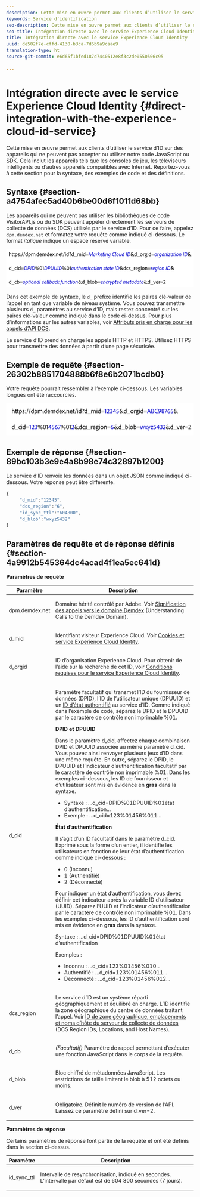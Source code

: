 ```yaml
---
description: Cette mise en œuvre permet aux clients d’utiliser le service d’ID sur des appareils qui ne peuvent pas accepter ou utiliser notre code JavaScript ou SDK. Cela inclut les appareils tels que les consoles de jeu, les téléviseurs intelligents ou d’autres appareils compatibles avec Internet. Reportez-vous à cette section pour la syntaxe, des exemples de code et des définitions.
keywords: Service d’identification
seo-description: Cette mise en œuvre permet aux clients d’utiliser le service d’ID sur des appareils qui ne peuvent pas accepter ou utiliser notre code JavaScript ou SDK. Cela inclut les appareils tels que les consoles de jeu, les téléviseurs intelligents ou d’autres appareils compatibles avec Internet. Reportez-vous à cette section pour la syntaxe, des exemples de code et des définitions.
seo-title: Intégration directe avec le service Experience Cloud Identity
title: Intégration directe avec le service Experience Cloud Identity
uuid: de502f7e-cffd-4130-b3ca-7d6b9a9caae9
translation-type: ht
source-git-commit: e6d65f1bfed187d7440512e8f3c2de0550506c95

---
```



# Intégration directe avec le service Experience Cloud Identity {#direct-integration-with-the-experience-cloud-id-service}

Cette mise en œuvre permet aux clients d’utiliser le service d’ID sur des appareils qui ne peuvent pas accepter ou utiliser notre code JavaScript ou SDK. Cela inclut les appareils tels que les consoles de jeu, les téléviseurs intelligents ou d’autres appareils compatibles avec Internet. Reportez-vous à cette section pour la syntaxe, des exemples de code et des définitions.

## Syntaxe {#section-a4754afec5ad40b6be00d6f1011d68bb}

Les appareils qui ne peuvent pas utiliser les bibliothèques de code VisitorAPI.js ou du SDK peuvent appeler directement les serveurs de collecte de données (DCS) utilisés par le service d’ID. Pour ce faire, appelez `dpm.demdex.net` et formatez votre requête comme indiqué ci-dessous. Le format *italique* indique un espace réservé variable.

![](assets/directSyntax.png)

Dans cet exemple de syntaxe, le `d_` préfixe identifie les paires clé-valeur de l’appel en tant que variable de niveau système. Vous pouvez transmettre plusieurs `d_` paramètres au service d’ID, mais restez concentré sur les paires clé-valeur comme indiqué dans le code ci-dessus. Pour plus d’informations sur les autres variables, voir [Attributs pris en charge pour les appels d’API DCS](https://marketing.adobe.com/resources/help/en_US/aam/dcs-keys.html).

Le service d’ID prend en charge les appels HTTP et HTTPS. Utilisez HTTPS pour transmettre des données à partir d’une page sécurisée.

## Exemple de requête {#section-26302b8851704888b6f8e6b2071bcdb0}

Votre requête pourrait ressembler à l’exemple ci-dessous. Les variables longues ont été raccourcies.

![](assets/directExample.png)

## Exemple de réponse {#section-89bc103b3e9e4a8b98e74c32897b1200}

Le service d’ID renvoie les données dans un objet JSON comme indiqué ci-dessous. Votre réponse peut être différente.

```js
{
     "d_mid":"12345",
     "dcs_region":"6",
     "id_sync_ttl":"604800",
     "d_blob":"wxyz5432"
}
```

## Paramètres de requête et de réponse définis {#section-4a9912b545364dc4acad4f1ea5ec641d}

**Paramètres de requête**

<table id="table_C8FFA89AB74E4E31A6926CDE5CD54217"> 
 <thead> 
  <tr> 
   <th colname="col1" class="entry"> Paramètre </th> 
   <th colname="col2" class="entry"> Description </th> 
  </tr> 
 </thead>
 <tbody> 
  <tr> 
   <td colname="col1"> <p> <span class="codeph"> dpm.demdex.net</span> </p> </td> 
   <td colname="col2"> <p>Domaine hérité contrôlé par <span class="keyword">Adobe</span>. Voir <a href="https://marketing.adobe.com/resources/help/en_US/aam/demdex-calls.html" format="https" scope="external">Signification des appels vers le domaine Demdex</a> (Understanding Calls to the Demdex Domain). </p> </td> 
  </tr> 
  <tr> 
   <td colname="col1"> <p> <span class="codeph"> d_mid</span> </p> </td> 
   <td colname="col2"> <p>Identifiant visiteur Experience Cloud. Voir <a href="../introduction/cookies.md" format="dita" scope="local"> Cookies et service Experience Cloud Identity</a>. </p> </td> 
  </tr> 
  <tr> 
   <td colname="col1"> <p> <span class="codeph"> d_orgid</span> </p> </td> 
   <td colname="col2"> <p>ID d’organisation Experience Cloud. Pour obtenir de l’aide sur la recherche de cet ID, voir <a href="../reference/requirements.md" format="dita" scope="local"> Conditions requises pour le service Experience Cloud Identity</a>. </p> </td> 
  </tr> 
  <tr> 
   <td colname="col1"> <p> <span class="codeph"> d_cid</span> </p> </td> 
   <td colname="col2"> <p>Paramètre facultatif qui transmet l’ID du fournisseur de données (DPID), l’ID de l’utilisateur unique (DPUUID) et un <a href="../reference/authenticated-state.md" format="dita" scope="local"> ID d’état authentifié</a> au service d’ID. Comme indiqué dans l’exemple de code, séparez le DPID et le DPUUID par le caractère de contrôle non imprimable <span class="codeph">%01</span>. </p> <p> <b>DPID et DPUUID</b> </p> <p>Dans le paramètre <span class="codeph">d_cid</span>, affectez chaque combinaison DPID et DPUUID associée au même paramètre <span class="codeph">d_cid</span>. Vous pouvez ainsi renvoyer plusieurs jeux d’ID dans une même requête. En outre, séparez le DPID, le DPUUID et l’indicateur d’authentification facultatif par le caractère de contrôle non imprimable <span class="codeph">%01</span>. Dans les exemples ci-dessous, les ID de fournisseur et d’utilisateur sont mis en évidence en <b>gras</b> dans la syntaxe. </p> 
    <ul id="ul_2E19D837296B40E9ACD096495CF711C5"> 
     <li id="li_5B94B057654440B99B989BA60E4ED053">Syntaxe : <span class="codeph">...d_cid=DPID%01DPUUID%01état d’authentification...</span> </li> 
     <li id="li_B07833EF51D54F088574B7B7F9FB841A">Exemple : <span class="codeph">...d_cid=123%01456%011...</span> </li> 
    </ul> <p> <b>État d’authentification</b> </p> <p>Il s’agit d’un ID facultatif dans le paramètre <span class="codeph">d_cid</span>. Exprimé sous la forme d’un entier, il identifie les utilisateurs en fonction de leur état d’authentification comme indiqué ci-dessous : </p> 
    <ul id="ul_E2B36922B11C4AA2A9016B6E2DC9EDAA"> 
     <li id="li_31C018E3F9514B938C73EF40C436715F"> <span class="codeph"> 0</span> (Inconnu) </li> 
     <li id="li_1F125C3879324C2F8EF4613C0ECB5F02"> <span class="codeph"> 1</span> (Authentifié) </li> 
     <li id="li_EF6792D0115D407485079D5D7480D965"> <span class="codeph"> 2</span> (Déconnecté) </li> 
    </ul> <p>Pour indiquer un état d’authentification, vous devez définir cet indicateur après la variable ID d’utilisateur (UUID). Séparez l’UUID et l’indicateur d’authentification par le caractère de contrôle non imprimable <span class="codeph">%01</span>. Dans les exemples ci-dessous, les ID d’authentification sont mis en évidence en <b>gras</b> dans la syntaxe. </p> <p>Syntaxe : <span class="codeph">...d_cid=DPID%01DPUUID%01état d’authentification</span> </p> <p>Exemples : </p> 
    <ul id="ul_4C1054CE860A4D9C8DD85C2A8020C47F"> 
     <li id="li_AD4000BF3E0146C0BD37B1EC513EC314">Inconnu : <span class="codeph">...d_cid=123%01456%010...</span> </li> 
     <li id="li_B037D424AADA4D41BF29381A9602AE61">Authentifié : <span class="codeph">...d_cid=123%01456%011...</span> </li> 
     <li id="li_0410FCB9E60D4DD08E7898D814E1C3C9">Déconnecté : <span class="codeph">...d_cid=123%01456%012...</span> </li> 
    </ul> </td> 
  </tr> 
  <tr> 
   <td colname="col1"> <p> <span class="codeph"> dcs_region</span> </p> </td> 
   <td colname="col2"> <p>Le service d’ID est un système réparti géographiquement et équilibré en charge. L’ID identifie la zone géographique du centre de données traitant l’appel. Voir <a href="https://marketing.adobe.com/resources/help/en_US/aam/dcs-regions.html" format="https" scope="external">ID de zone géographique, emplacements et noms d’hôte du serveur de collecte de données</a> (DCS Region IDs, Locations, and Host Names). </p> </td> 
  </tr> 
  <tr> 
   <td colname="col1"> <p> <span class="codeph"> d_cb</span> </p> </td> 
   <td colname="col2"> <p> <i>(Facultatif)</i> Paramètre de rappel permettant d’exécuter une fonction JavaScript dans le corps de la requête. </p> </td> 
  </tr> 
  <tr> 
   <td colname="col1"> <p> <span class="codeph"> d_blob</span> </p> </td> 
   <td colname="col2"> <p>Bloc chiffré de métadonnées JavaScript. Les restrictions de taille limitent le blob à 512 octets ou moins. </p> </td> 
  </tr> 
  <tr> 
   <td colname="col1"> <p> <span class="codeph"> d_ver</span> </p> </td> 
   <td colname="col2"> <p>Obligatoire. Définit le numéro de version de l’API. Laissez ce paramètre défini sur <span class="codeph">d_ver=2</span>. </p> </td> 
  </tr> 
 </tbody> 
</table>

**Paramètres de réponse**

Certains paramètres de réponse font partie de la requête et ont été définis dans la section ci-dessus.

<table id="table_58D0E8876DDC4A81B1F24F845E87EC18"> 
 <thead> 
  <tr> 
   <th colname="col1" class="entry"> Paramètre </th> 
   <th colname="col2" class="entry"> Description </th> 
  </tr> 
 </thead>
 <tbody> 
  <tr> 
   <td colname="col1"> <p> <span class="codeph"> id_sync_ttl</span> </p> </td> 
   <td colname="col2"> <p>Intervalle de resynchronisation, indiqué en secondes. L’intervalle par défaut est de 604 800 secondes (7 jours). </p> </td> 
  </tr> 
 </tbody> 
</table>

